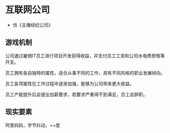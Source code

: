 # 互联网公司

- 仿《主播经纪公司》

## 游戏机制

公司通过雇佣IT员工进行项目开发获得收益，并支付员工工资和公司水电费房租等开支。

员工拥有各自独特的属性，适合从事不同的工作，具有不同风格的职业发展倾向。

员工各项属性在工作过程中逐渐加强，能够为公司带来更大收益。

员工产能提升后会提出加薪要求，若要求严重得不到满足，员工会辞职。



## 现实要素

阿里妈妈，字节抖动，++度
